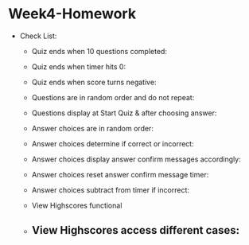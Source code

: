 # Week4-Homework

* Check List:
    - Quiz ends when 10 questions completed: 
    - Quiz ends when timer hits 0:
    - Quiz ends when score turns negative:

    - Questions are in random order and do not repeat:
    - Questions display at Start Quiz & after choosing answer:
    - Answer choices are in random order:
    - Answer choices determine if correct or incorrect:
    - Answer choices display answer confirm messages accordingly:
    - Answer choices reset answer confirm message timer:
    - Answer choices subtract from timer if incorrect:
    
    - View Highscores functional
    - View Highscores access different cases:
        - 